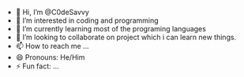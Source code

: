 - 👋 Hi, I’m @C0deSavvy
- 👀 I’m interested in coding and programming
- 🌱 I’m currently learning most of the programing languages
- 💞️ I’m looking to collaborate on project which i can learn new things.
- 📫 How to reach me ...
- 😄 Pronouns: He/Him
- ⚡ Fun fact: ...

<!---
C0deSavvy/C0deSavvy is a ✨ special ✨ repository because its `README.md` (this file) appears on your GitHub profile.
You can click the Preview link to take a look at your changes.
--->
